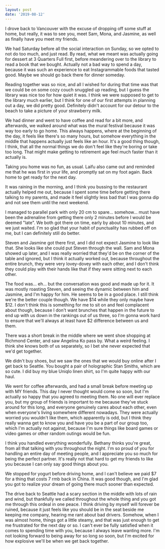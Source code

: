 ```yaml
---
layout: post
date: '2019-08-12'
---
```


I drove back to Vancouver with the excuse of dropping off some stuff at home, but really, it was to see you, meet Sam, Mona, and Jasmine, as well as finally have you meet my friends. 

We had Saturday before all the social interaction on Sunday, so we opted to not do too much, and just read. By read, what we meant was actually going for dessert at 3 Quarters Full first, before meandering over to the library to read a book that we bought. Actually not a bad way to spend a day, because it was such an experience to eat Instagrammable foods that tasted good. Maybe we should go back there for dinner someday. 

Reading together was so nice, and all I wished for during that time was that we could be on some cozy couch snuggled up reading, but I guess the library was nice too for how quiet it was. I think we were supposed to get to the library much earlier, but I think for one of our first attempts in planning out a day, we did pretty good. Definitely didn't account for our detour to the beach to take a picture of your strawberry milk.

We had dinner and went to have coffee and read for a bit more, and afterwards, we walked around what was the mural festival because it was way too early to go home. This always happens, where at the beginning of the day, it feels like there's so many hours, but somehow everything in the middle that happens actually just feels like an hour. It's a good thing though, I think, that all the normal things we do don't feel like they're boring or take too long. That might make getting to retirement age feel much faster than it actually is.

Taking you home was no fun, as usual. Laifu also came out and reminded me that he was first in your life, and promptly sat on my foot again. Back home to get ready for the next day.

It was raining in the morning, and I think you bussing to the restaurant actually helped me out, because I spent some time before getting there talking to my parents, and made it feel slightly less bad that I was gonna dip and not see them until the next weekend.

I managed to parallel park with only 20 cm to spare... somehow... must have been the adrenaline from getting there only 2 minutes before I would be deemed "late". We both got there on time, early by about 10 minutes, and we just waited. I'm so glad that your habit of punctuality has rubbed off on me, but I can definitely still do better.

Steven and Jasmine got there first, and I did not expect Jasmine to look like that. She looks like she could put Steven through the wall. Sam and Mona showed up later, and I was really worried that they'd be on the corner of the table and ignored, but I think it actually worked out, because throughout the entire   brunch, they were very lovey-dovey with each other, and I don't think they could play with their hands like that if they were sitting next to each other.

The food was... eh... but the conversation was good and made up for it. It was mostly roasting Steven, and seeing the dynamic between him and Jasmine, and I'm happy for him. He seems to be in a good place. I still think we're the better couple though. We have  $14 while they only maybe have $12. I don't think this is something for me to sit on and feel complacent about though, because I don't want brunches that happen in the future to end up with us down in the rankings out of us three, so I'm gonna work hard to ensure that we'll always at least have  $2 difference between us and them.

There was a short break in the middle where we went shoe shopping at Richmond Center, and saw Angelina Ko pass by. What a weird feeling. I think she knows both of us separately, so I bet she never expected that we'd get together. 

We didn't buy shoes, but we saw the ones that we would buy online after I get back to Seattle. You bought a pair of holographic Stan Smiths, which are so cute. I did buy my blue Uniqlo linen shirt, so I'm quite happy with our haul.

We went for coffee afterwards, and had a small break before meeting up with MY friends. This day I never thought would come so soon, but I'm actually so happy that you agreed to meeting them. No one will ever replace you, but my group of friends is important to me because they've stuck around for this long, and everyone genuinely cares about each other, even when everyone's living somewhere different nowadays. They were actually worried you wouldn't like them, which apparently is odd, but I think they really wanna get to know you and have you be a part of our group too, which I'm actually not against, because I'm sure things like board games or video games or other random outings would be fun. 

I think you handled everything wonderfully. Bethany thinks you're great, from all that talking with you throughout the night. I'm so proud of you for handling an entire day of meeting people, and I appreciate you so much for being the perfect partner. It's really not that hard to get my friends to like you because I can only say good things about you. 

We stopped for yogurt before driving home, and I can't believe we paid $7 for a thing that costs 7 rmb back in China. It was good though, and I'm glad you got to realize your dream of going there much sooner than expected.

The drive back to Seattle had a scary section in the middle with lots of rain and wind, but thankfully we called throughout the whole thing and you got me through this ordeal in one peace. I think driving by myself will forever be ruined, because it just feels like you should be in the seat beside me keeping me company, hearing me rant about bad drivers. Somehow, when I was almost home, things got a little steamy, and that was just enough to get me frustrated for the next day or so. I can't ever be fully satisfied when it comes to spending time with you, because I always leave wanting more. I'm not looking forward to being away  for so long so soon, but I'm excited for how explosive we'll be when we get back together.